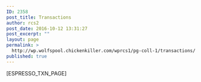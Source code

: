 ```yaml
---
ID: 2358
post_title: Transactions
author: rcs2
post_date: 2016-10-12 13:31:27
post_excerpt: ""
layout: page
permalink: >
  http://wp.wolfspool.chickenkiller.com/wprcs1/pg-coll-1/transactions/
published: true
---
```

[ESPRESSO_TXN_PAGE]